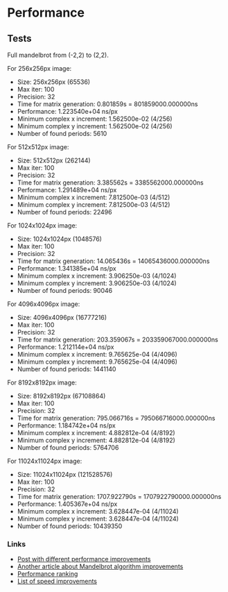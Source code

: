 # Performance

## Tests

Full mandelbrot from (-2,2) to (2,2).

For 256x256px image:

* Size: 256x256px (65536)
* Max iter: 100
* Precision: 32
* Time for matrix generation: 0.801859s = 801859000.000000ns
* Performance: 1.223540e+04‬ ns/px
* Minimum complex x increment: 1.562500e-02 (4/256)
* Minimum complex y increment: 1.562500e-02 (4/256)
* Number of found periods: 5610

For 512x512px image:

* Size: 512x512px (262144)
* Max iter: 100
* Precision: 32
* Time for matrix generation: 3.385562s = 3385562000.000000ns
* Performance: 1.291489e+04‬ ns/px
* Minimum complex x increment: 7.812500e-03 (4/512)
* Minimum complex y increment: 7.812500e-03 (4/512)
* Number of found periods: 22496

For 1024x1024px image:

* Size: 1024x1024px (1048576)
* Max iter: 100
* Precision: 32
* Time for matrix generation: 14.065436s = 14065436000.000000ns
* Performance: 1.341385e+04‬ ns/px
* Minimum complex x increment: 3.906250e-03 (4/1024)
* Minimum complex y increment: 3.906250e-03 (4/1024)
* Number of found periods: 90046

For 4096x4096px image:

* Size: 4096x4096px (16777216)
* Max iter: 100
* Precision: 32
* Time for matrix generation: 203.359067s = 203359067000.000000ns
* Performance: 1.212114e+04‬ ns/px
* Minimum complex x increment: 9.765625e-04 (4/4096)
* Minimum complex y increment: 9.765625e-04 (4/4096)
* Number of found periods: 1441140

For 8192x8192px image:

* Size: 8192x8192px (67108864)
* Max iter: 100
* Precision: 32
* Time for matrix generation: 795.066716s = 795066716000.000000ns
* Performance: 1.184742e+04‬ ns/px
* Minimum complex x increment: 4.882812e-04 (4/8192)
* Minimum complex y increment: 4.882812e-04 (4/8192)
* Number of found periods: 5764706

For 11024x11024px image:

* Size: 11024x11024px (121528576)
* Max iter: 100
* Precision: 32
* Time for matrix generation: 1707.922790s = 1707922790000.000000ns
* Performance: 1.405367e+04‬ ns/px
* Minimum complex x increment: 3.628447e-04 (4/11024)
* Minimum complex y increment: 3.628447e-04 (4/11024)
* Number of found periods: 10439350

### Links

* [Post with different performance improvements](https://www.martin-ueding.de/posts/mandelbrot-performance/)
* [Another article about Mandelbrot algorithm improvements](https://gist.github.com/mrange/20fa976388167e294aa01a1266ad0a8c)
* [Performance ranking](https://benchmarksgame-team.pages.debian.net/benchmarksgame/performance/mandelbrot.html)
* [List of speed improvements](https://en.wikibooks.org/wiki/Fractals/Iterations_in_the_complex_plane/Mandelbrot_set/mandelbrot#Speed_improvements_-_optimisation)
